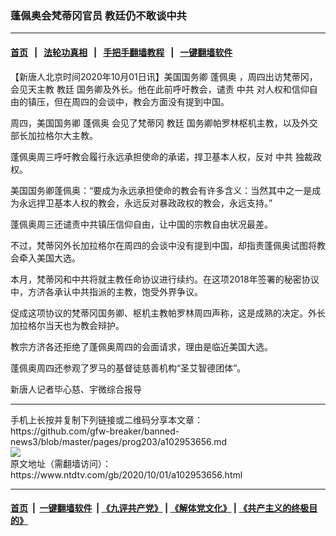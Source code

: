 ### 蓬佩奥会梵蒂冈官员 教廷仍不敢谈中共
------------------------

#### [首页](https://github.com/gfw-breaker/banned-news3/blob/master/README.md) &nbsp;&nbsp;|&nbsp;&nbsp; [法轮功真相](https://github.com/begood0513/basic/blob/master/README.md)  &nbsp;&nbsp;|&nbsp;&nbsp; [手把手翻墙教程](https://github.com/gfw-breaker/guides/wiki)  &nbsp;&nbsp;|&nbsp;&nbsp; [一键翻墙软件](https://github.com/gfw-breaker/nogfw/blob/master/README.md)  



<div><div class="post_content" itemprop="articleBody">
 <p>
  【新唐人北京时间2020年10月01日讯】美国国务卿
  <ok href="https://www.ntdtv.com/gb/蓬佩奥.htm">
   蓬佩奥
  </ok>
  ，周四出访梵蒂冈，会见天主教
  <ok href="https://www.ntdtv.com/gb/教廷.htm">
   教廷
  </ok>
  国务卿及外长。他在此前呼吁教会，谴责
  <ok href="https://www.ntdtv.com/gb/中共.htm">
   中共
  </ok>
  对人权和信仰自由的镇压，但在周四的会谈中，教会方面没有提到中国。
 </p>
 <p>
  周四，美国国务卿
  <ok href="https://www.ntdtv.com/gb/蓬佩奥.htm">
   蓬佩奥
  </ok>
  会见了梵蒂冈
  <ok href="https://www.ntdtv.com/gb/教廷.htm">
   教廷
  </ok>
  国务卿帕罗林枢机主教，以及外交部长加拉格尔大主教。
 </p>
 <p>
  蓬佩奥周三呼吁教会履行永远承担使命的承诺，捍卫基本人权，反对
  <ok href="https://www.ntdtv.com/gb/中共.htm">
   中共
  </ok>
  独裁政权。
 </p>
 <p>
  美国国务卿蓬佩奥：“要成为永远承担使命的教会有许多含义：当然其中之一是成为永远捍卫基本人权的教会，永远反对暴政政权的教会，永远支持。”
 </p>
 <p>
  蓬佩奥周三还谴责中共镇压信仰自由，让中国的宗教自由状况最差。
 </p>
 <p>
  不过，梵蒂冈外长加拉格尔在周四的会谈中没有提到中国，却指责蓬佩奥试图将教会牵入美国大选。
 </p>
 <p>
  本月，梵蒂冈和中共将就主教任命协议进行续约。在这项2018年签署的秘密协议中，方济各承认中共指派的主教，饱受外界争议。
 </p>
 <p>
  促成这项协议的梵蒂冈国务卿、枢机主教帕罗林周四声称，这是成熟的决定。外长加拉格尔当天也为教会辩护。
 </p>
 <p>
  教宗方济各还拒绝了蓬佩奥周四的会面请求，理由是临近美国大选。
 </p>
 <p>
  蓬佩奥周四还参观了罗马的基督徒慈善机构“圣艾智德团体”。
 </p>
 <p>
  新唐人记者毕心慈、宇微综合报导
 </p>
 <div class="single_ad">
 </div>
</div>
</div>
<hr/>
手机上长按并复制下列链接或二维码分享本文章：<br/>
https://github.com/gfw-breaker/banned-news3/blob/master/pages/prog203/a102953656.md <br/>
<a href='https://github.com/gfw-breaker/banned-news3/blob/master/pages/prog203/a102953656.md'><img src='https://github.com/gfw-breaker/banned-news3/blob/master/pages/prog203/a102953656.md.png'/></a> <br/>
原文地址（需翻墙访问）：https://www.ntdtv.com/gb/2020/10/01/a102953656.html


------------------------
#### [首页](https://github.com/gfw-breaker/banned-news3/blob/master/README.md) &nbsp;|&nbsp; [一键翻墙软件](https://github.com/gfw-breaker/nogfw/blob/master/README.md) &nbsp;| [《九评共产党》](https://github.com/gfw-breaker/9ping.md/blob/master/README.md#九评之一评共产党是什么) | [《解体党文化》](https://github.com/gfw-breaker/jtdwh.md/blob/master/README.md) | [《共产主义的终极目的》](https://github.com/gfw-breaker/gczydzjmd.md/blob/master/README.md)


<img src='http://gfw-breaker.win/banned-news3/pages/prog203/a102953656.md' width='0px' height='0px'/>